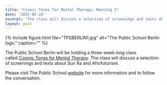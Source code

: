 ```yaml
---
title: "Cosmic Tones for Mental Therapy: Meeting 1"
date: "2015-02-28"
excerpt: "The class will discuss a selection of screenings and texts about Sun Ra and Afrofuturism."
layout: post
---
```


{% include figure.html file="TPSBERLIN1.jpg" alt="The Public School Berlin logo." caption="" %}

The Public School Berlin will be holding a three-week long class called [Cosmic Tones for Mental Therapy](http://thepublicschool.org/node/38436). The class will discuss a selection of screenings and texts about Sun Ra and Afrofuturism.

Please visit The Public School [website](http://thepublicschool.org/node/38436) for more information and to follow the conversation.
